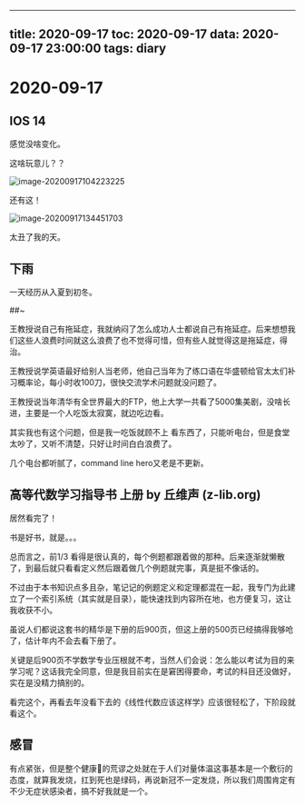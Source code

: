 
---
title: 2020-09-17
toc: 2020-09-17
data: 2020-09-17 23:00:00
tags: diary
---


# 2020-09-17

## IOS 14

感觉没啥变化。

这啥玩意儿？？

![image-20200917104223225](https://tva1.sinaimg.cn/large/007S8ZIlly1gitg9bsr5yj309b09wt9q.jpg)



还有这！

![image-20200917134451703](https://tva1.sinaimg.cn/large/007S8ZIlly1gitlj5mdckj30yi0eytfv.jpg)

 

太丑了我的天。

## 下雨

一天经历从入夏到初冬。



##~

王教授说自己有拖延症，我就纳闷了怎么成功人士都说自己有拖延症。后来想想我们这些人浪费时间就这么浪费了也不觉得可惜，但有些人就觉得这是拖延症，得治。

王教授说学英语最好给别人当老师，他自己当年为了练口语在华盛顿给官太太们补习概率论，每小时收100刀，很快交流学术问题就没问题了。

王教授说当年清华有全世界最大的FTP，他上大学一共看了5000集美剧，没啥长进，主要是一个人吃饭太寂寞，就边吃边看。

其实我也有这个问题，但是我一吃饭就顾不上 看东西了，只能听电台，但是食堂太吵了，又听不清楚，只好让时间白白浪费了。

几个电台都听腻了，command line hero又老是不更新。

## 高等代数学习指导书 上册 by 丘维声 (z-lib.org)

居然看完了！

书是好书，就是。。。

总而言之，前1/3 看得是很认真的，每个例题都跟着做的那种。后来逐渐就懒散了，到最后就只看看定义然后跟着做几个例题就完事，真是挺不像话的。

不过由于本书知识点多且杂，笔记记的例题定义和定理都混在一起，我专门为此建立了一个索引系统（其实就是目录），能快速找到内容所在地，也方便复习，这让我收获不小。

虽说人们都说这套书的精华是下册的后900页，但这上册的500页已经搞得我够呛了，估计年内不会去看下册了。

关键是后900页不学数学专业压根就不考，当然人们会说：怎么能以考试为目的来学习呢？这话我完全同意，但是我目前实在是窘困得要命，考试的科目还没做好，实在是没精力搞别的。

看完这个，再看去年没看下去的《线性代数应该这样学》应该很轻松了，下阶段就看这个。



## 感冒

有点紧张，但是整个健康🐴的荒谬之处就在于人们对量体温这事基本是一个敷衍的态度，就算我发烧，扛到死也是绿码，再说新冠不一定发烧，所以我们周围肯定有不少无症状感染者，搞不好我就是一个。

